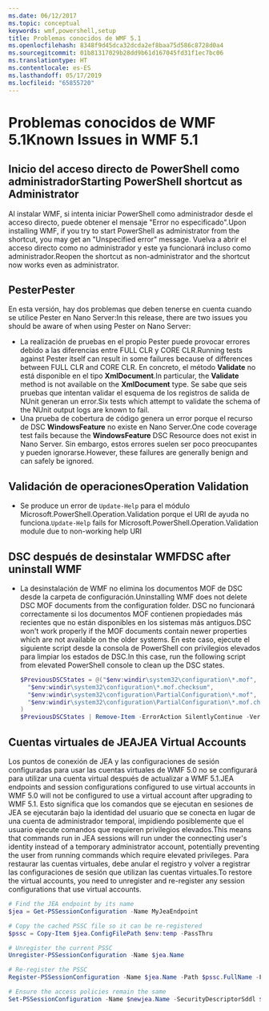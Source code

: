 ```yaml
---
ms.date: 06/12/2017
ms.topic: conceptual
keywords: wmf,powershell,setup
title: Problemas conocidos de WMF 5.1
ms.openlocfilehash: 8348f9d45dca32dcda2ef8baa75d586c8728d0a4
ms.sourcegitcommit: 01b81317029b28dd9b61d167045fd31f1ec7bc06
ms.translationtype: HT
ms.contentlocale: es-ES
ms.lasthandoff: 05/17/2019
ms.locfileid: "65855720"
---
```

# <a name="known-issues-in-wmf-51"></a><span data-ttu-id="299f7-103">Problemas conocidos de WMF 5.1</span><span class="sxs-lookup"><span data-stu-id="299f7-103">Known Issues in WMF 5.1</span></span>

## <a name="starting-powershell-shortcut-as-administrator"></a><span data-ttu-id="299f7-104">Inicio del acceso directo de PowerShell como administrador</span><span class="sxs-lookup"><span data-stu-id="299f7-104">Starting PowerShell shortcut as Administrator</span></span>

<span data-ttu-id="299f7-105">Al instalar WMF, si intenta iniciar PowerShell como administrador desde el acceso directo, puede obtener el mensaje "Error no especificado".</span><span class="sxs-lookup"><span data-stu-id="299f7-105">Upon installing WMF, if you try to start PowerShell as administrator from the shortcut, you may get an "Unspecified error" message.</span></span> <span data-ttu-id="299f7-106">Vuelva a abrir el acceso directo como no administrador y este ya funcionará incluso como administrador.</span><span class="sxs-lookup"><span data-stu-id="299f7-106">Reopen the shortcut as non-administrator and the shortcut now works even as administrator.</span></span>

## <a name="pester"></a><span data-ttu-id="299f7-107">Pester</span><span class="sxs-lookup"><span data-stu-id="299f7-107">Pester</span></span>

<span data-ttu-id="299f7-108">En esta versión, hay dos problemas que deben tenerse en cuenta cuando se utilice Pester en Nano Server:</span><span class="sxs-lookup"><span data-stu-id="299f7-108">In this release, there are two issues you should be aware of when using Pester on Nano Server:</span></span>

- <span data-ttu-id="299f7-109">La realización de pruebas en el propio Pester puede provocar errores debido a las diferencias entre FULL CLR y CORE CLR.</span><span class="sxs-lookup"><span data-stu-id="299f7-109">Running tests against Pester itself can result in some failures because of differences between FULL CLR and CORE CLR.</span></span> <span data-ttu-id="299f7-110">En concreto, el método **Validate** no está disponible en el tipo **XmlDocument**.</span><span class="sxs-lookup"><span data-stu-id="299f7-110">In particular, the **Validate** method is not available on the **XmlDocument** type.</span></span> <span data-ttu-id="299f7-111">Se sabe que seis pruebas que intentan validar el esquema de los registros de salida de NUnit generan un error.</span><span class="sxs-lookup"><span data-stu-id="299f7-111">Six tests which attempt to validate the schema of the NUnit output logs are known to fail.</span></span>
- <span data-ttu-id="299f7-112">Una prueba de cobertura de código genera un error porque el recurso de DSC **WindowsFeature** no existe en Nano Server.</span><span class="sxs-lookup"><span data-stu-id="299f7-112">One code coverage test fails because the **WindowsFeature** DSC Resource does not exist in Nano Server.</span></span> <span data-ttu-id="299f7-113">Sin embargo, estos errores suelen ser poco preocupantes y pueden ignorarse.</span><span class="sxs-lookup"><span data-stu-id="299f7-113">However, these failures are generally benign and can safely be ignored.</span></span>

## <a name="operation-validation"></a><span data-ttu-id="299f7-114">Validación de operaciones</span><span class="sxs-lookup"><span data-stu-id="299f7-114">Operation Validation</span></span>

- <span data-ttu-id="299f7-115">Se produce un error de `Update-Help` para el módulo Microsoft.PowerShell.Operation.Validation porque el URI de ayuda no funciona.</span><span class="sxs-lookup"><span data-stu-id="299f7-115">`Update-Help` fails for Microsoft.PowerShell.Operation.Validation module due to non-working help URI</span></span>

## <a name="dsc-after-uninstall-wmf"></a><span data-ttu-id="299f7-116">DSC después de desinstalar WMF</span><span class="sxs-lookup"><span data-stu-id="299f7-116">DSC after uninstall WMF</span></span>

- <span data-ttu-id="299f7-117">La desinstalación de WMF no elimina los documentos MOF de DSC desde la carpeta de configuración.</span><span class="sxs-lookup"><span data-stu-id="299f7-117">Uninstalling WMF does not delete DSC MOF documents from the configuration folder.</span></span> <span data-ttu-id="299f7-118">DSC no funcionará correctamente si los documentos MOF contienen propiedades más recientes que no están disponibles en los sistemas más antiguos.</span><span class="sxs-lookup"><span data-stu-id="299f7-118">DSC won't work properly if the MOF documents contain newer properties which are not available on the older systems.</span></span> <span data-ttu-id="299f7-119">En este caso, ejecute el siguiente script desde la consola de PowerShell con privilegios elevados para limpiar los estados de DSC.</span><span class="sxs-lookup"><span data-stu-id="299f7-119">In this case, run the following script from elevated PowerShell console to clean up the DSC states.</span></span>

  ```powershell
  $PreviousDSCStates = @("$env:windir\system32\configuration\*.mof",
    "$env:windir\system32\configuration\*.mof.checksum",
    "$env:windir\system32\configuration\PartialConfiguration\*.mof",
    "$env:windir\system32\configuration\PartialConfiguration\*.mof.checksum"
  )
  $PreviousDSCStates | Remove-Item -ErrorAction SilentlyContinue -Verbose
  ```

## <a name="jea-virtual-accounts"></a><span data-ttu-id="299f7-120">Cuentas virtuales de JEA</span><span class="sxs-lookup"><span data-stu-id="299f7-120">JEA Virtual Accounts</span></span>

<span data-ttu-id="299f7-121">Los puntos de conexión de JEA y las configuraciones de sesión configuradas para usar las cuentas virtuales de WMF 5.0 no se configurará para utilizar una cuenta virtual después de actualizar a WMF 5.1.</span><span class="sxs-lookup"><span data-stu-id="299f7-121">JEA endpoints and session configurations configured to use virtual accounts in WMF 5.0 will not be configured to use a virtual account after upgrading to WMF 5.1.</span></span> <span data-ttu-id="299f7-122">Esto significa que los comandos que se ejecutan en sesiones de JEA se ejecutarán bajo la identidad del usuario que se conecta en lugar de una cuenta de administrador temporal, impidiendo posiblemente que el usuario ejecute comandos que requieren privilegios elevados.</span><span class="sxs-lookup"><span data-stu-id="299f7-122">This means that commands run in JEA sessions will run under the connecting user's identity instead of a temporary administrator account, potentially preventing the user from running commands which require elevated privileges.</span></span> <span data-ttu-id="299f7-123">Para restaurar las cuentas virtuales, debe anular el registro y volver a registrar las configuraciones de sesión que utilizan las cuentas virtuales.</span><span class="sxs-lookup"><span data-stu-id="299f7-123">To restore the virtual accounts, you need to unregister and re-register any session configurations that use virtual accounts.</span></span>

```powershell
# Find the JEA endpoint by its name
$jea = Get-PSSessionConfiguration -Name MyJeaEndpoint

# Copy the cached PSSC file so it can be re-registered
$pssc = Copy-Item $jea.ConfigFilePath $env:temp -PassThru

# Unregister the current PSSC
Unregister-PSSessionConfiguration -Name $jea.Name

# Re-register the PSSC
Register-PSSessionConfiguration -Name $jea.Name -Path $pssc.FullName -Force

# Ensure the access policies remain the same
Set-PSSessionConfiguration -Name $newjea.Name -SecurityDescriptorSddl $jea.SecurityDescriptorSddl
```